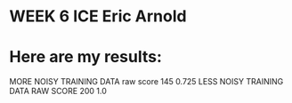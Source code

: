 # WEEK 6 ICE Eric Arnold

# Here are my results:
MORE NOISY TRAINING DATA
raw score 145
0.725
LESS NOISY TRAINING DATA
RAW SCORE 200
1.0